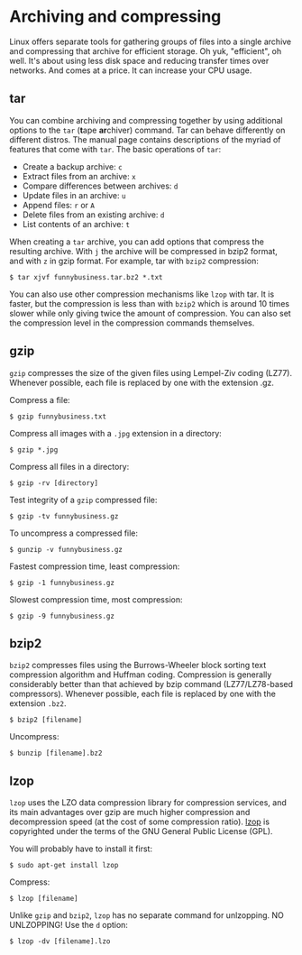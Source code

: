 # Archiving and compressing

Linux offers separate tools for gathering groups of files into a single archive and compressing that archive for 
efficient storage. Oh yuk, "efficient", oh well. It's about using less disk space and reducing transfer times over 
networks. And comes at a price. It can increase your CPU usage. 

## tar

You can combine archiving and compressing together by using additional options to the `tar` (**t**ape **ar**chiver) 
command. Tar can behave differently on different distros. The manual page contains descriptions of the myriad of 
features that come with `tar`. The basic operations of `tar`:

*  Create a backup archive: `c`
*  Extract files from an archive: `x`
*  Compare differences between archives: `d`
*  Update files in an archive: `u`
*  Append files: `r` or `A`
*  Delete files from an existing archive: `d`
*  List contents of an archive: `t`

When creating a `tar` archive, you can add options that compress the resulting archive. With `j` the archive will be 
compressed in bzip2 format, and with `z` in gzip format. For example, tar with `bzip2` compression:
    
    $ tar xjvf funnybusiness.tar.bz2 *.txt

You can also use other compression mechanisms like `lzop` with tar. It is faster, but the compression is less than 
with `bzip2` which is around 10 times slower while only giving twice the amount of compression. You can also set the 
compression level in the compression commands themselves.

## gzip

`gzip` compresses the size of the given files using Lempel-Ziv coding (LZ77). Whenever possible, each file is replaced 
by one with the extension .gz.

Compress a file:

    $ gzip funnybusiness.txt

Compress all images with a `.jpg` extension in a directory:

    $ gzip *.jpg

Compress all files in a directory:

    $ gzip -rv [directory]

Test integrity of a `gzip` compressed file:

    $ gzip -tv funnybusiness.gz

To uncompress a compressed file:

    $ gunzip -v funnybusiness.gz

Fastest compression time, least compression:

    $ gzip -1 funnybusiness.gz

Slowest compression time, most compression:

    $ gzip -9 funnybusiness.gz

## bzip2

`bzip2` compresses files using the Burrows-Wheeler block sorting text compression algorithm and Huffman coding. 
Compression is generally considerably better than that achieved by bzip command (LZ77/LZ78-based compressors). Whenever 
possible, each file is replaced by one with the extension `.bz2`.

    $ bzip2 [filename]

Uncompress:

    $ bunzip [filename].bz2

## lzop

`lzop` uses the LZO data compression library for compression services, and its main advantages over gzip are much 
higher compression and decompression speed (at the cost of some compression ratio). [lzop](http://www.lzop.org/) is 
copyrighted under the terms of the GNU General Public License (GPL). 

You will probably have to install it first:

    $ sudo apt-get install lzop

Compress:

    $ lzop [filename]

Unlike `gzip` and `bzip2`, `lzop` has no separate command for unlzopping. NO UNLZOPPING! Use the `d` option:

    $ lzop -dv [filename].lzo

